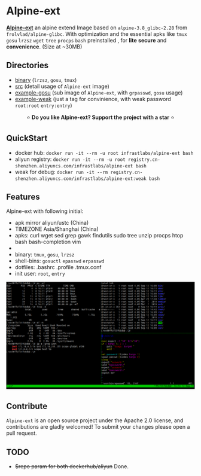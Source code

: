 # Alpine-ext

 **[Alpine-ext](https://hub.docker.com/r/infrastlabs/alpine-ext)** an alpine extend Image based on `alpine-3.8_glibc-2.28` from `frolvlad/alpine-glibc`. With optimization and the essential apks like `tmux` `gosu` `lrzsz` `wget` `tree` `procps` `bash` preinstalled , for **lite** **secure** and **convenience**. (Size at ~30MB)


## Directories

* [binary](docs/binary.md) (`lrzsz`, `gosu`, `tmux`)
* [src](docs/README.md) (detail usage of `Alpine-ext` image)
* [example-gosu](docs/example-gosu.md) (sub image of `Alpine-ext`, with `grpasswd`, `gosu` usage)
* [example-weak](docs/example-weak.md) (just a tag for convinience, with weak password `root:root` `entry:entry`)

<p align="center">
⭐️ <strong>Do you like Alpine-ext? Support the project with a star</strong> ⭐️
</p>

## QuickStart

- docker hub: `docker run -it --rm -u root infrastlabs/alpine-ext bash`
- aliyun registry: `docker run -it --rm -u root registry.cn-shenzhen.aliyuncs.com/infrastlabs/alpine-ext bash`
- weak for debug: `docker run -it --rm registry.cn-shenzhen.aliyuncs.com/infrastlabs/alpine-ext:weak bash`

## Features

Alpine-ext with following initial:

* apk mirror aliyun/ustc (China)
* TIMEZONE Asia/Shanghai (China)
* apks: curl wget sed grep gawk findutils sudo tree unzip procps htop bash bash-completion vim
* 
* binary: `tmux`, `gosu`, `lrzsz`
* shell-bins: `gosuctl` `epasswd` `erpasswd`
* dotfiles: .bashrc .profile .tmux.conf
* init user: `root`, `entry`


![tmux-preview](docs/img-apine-ext-tmux.png)

## Contribute

`Alpine-ext` is an open source project under the Apache 2.0 license, and contributions are gladly welcomed!
To submit your changes please open a pull request.

## TODO

- ~~$repo param for both dockerhub/aliyun~~ Done.

